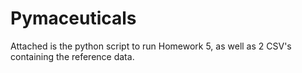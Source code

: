 # Pymaceuticals

Attached is the python script to run Homework 5, as well as 2 CSV's containing the reference data.
